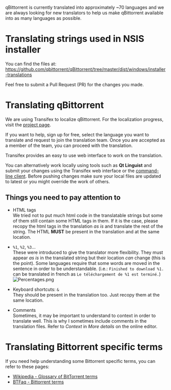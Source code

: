 qBittorrent is currently translated into approximately ~70 languages and we are always looking for new translators to help us make qBittorrent available into as many languages as possible.

# Translating strings used in NSIS installer
You can find the files at: https://github.com/qbittorrent/qBittorrent/tree/master/dist/windows/installer-translations

Feel free to submit a Pull Request (PR) for the changes you made.

# Translating qBittorrent
We are using Transifex to localize qBittorrent. For the localization progress, visit the [project page](https://explore.transifex.com/sledgehammer999/qbittorrent/).

If you want to help, sign up for free, select the language you want to translate and request to join the translation team.
Once you are accepted as a member of the team, you can proceed with the translation.

Transifex provides an easy to use web interface to work on the translation.

You can alternatively work locally using tools such as **Qt Linguist** and submit your changes using the Transifex web interface or the [command-line client](https://developers.transifex.com/docs/cli). Before pushing changes make sure your local files are updated to latest or you might override the work of others.

## Things you need to pay attention to
* HTML tags<br>
We tried not to put much html code in the translatable strings but some of them still contain some HTML tags in them. If it is the case, please recopy the html tags in the translation *as is* and translate the rest of the string. The HTML **MUST** be present in the translation and at the same location.

* `%1`, `%2`, `%3`...<br>
These were introduced to give the translator more flexibility. They must appear *as is* in the translated string but their location *can* change (this is the point). Some languages require that some words are moved in the sentence in order to be understandable. (i.e.: `Finished to download %1.` can be translated in french as `Le téléchargement de %1 est terminé.`)<br>
![Percentages.png](https://www.qbittorrent.org/wiki-images/Percentages.png)

* Keyboard shortcuts: `&`<br>
They should be present in the translation too. Just recopy them at the same location.

* Comments<br>
Sometimes, it may be important to understand to context in order to translate well. This is why I sometimes include comments in the translation files. Refer to *Context* in *More details* on the online editor.

# Translating Bittorrent specific terms
If you need help understanding some Bittorrent specific terms, you can refer to these pages:
* [Wikipedia - Glossary of BitTorrent terms](https://en.wikipedia.org/wiki/Glossary_of_BitTorrent_terms)
* [BTFaq - Bittorrent terms](https://web.archive.org/web/20101120190033/http://www.dessent.net/btfaq/#terms)
